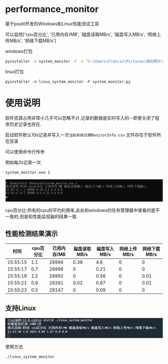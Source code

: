 # performance_monitor
基于psutil开发的Windows和Linux性能测试工具

可以监控['cpu百分比', '已用内存/MB', '磁盘读取MB/s', '磁盘写入MB/s', '网络上传MB/s', '网络下载MB/s']

windows打包
```bash
pyinstaller -n system_monitor -F -i "C:\Users\Franciz\Pictures\我的照片\performance_monitor.ico" .\system_monitor.py --distpath=E:\WORK\测试升级工具
```

linux打包
```shell
pyinstaller -n linux_system_monitor -F system_monitor.py
```

# 使用说明

软件资源占用非常小几乎可以忽略不计,记录的数据是实时写入的--即使关闭了程序历史记录也存在.

启动软件默认10s记录并写入一次`当前系统日期MonitorInfo.csv` 文件存在于软件所在目录

可以使用命令行传参

例如每2s记录一次

```bash
system_monitor.exe 2
```

![image-20230228155550537](README.assets/image-20230228155550537.png)	

cpu百分比:所有的cpu的平均利用率,此处和windows的任务管理器中查看的是不一致的,但是和性能监视器的结果一致.



## 性能检测结果演示

| 时间     | cpu百分比 | 已用内存/MB | 磁盘读取MB/s | 磁盘写入MB/s | 网络上传MB/s | 网络下载MB/s |
| -------- | --------- | ----------- | ------------ | ------------ | ------------ | ------------ |
| 15:55:15 | 1.1       | 28998       | 0.39         | 4.6          | 0            | 0            |
| 15:55:17 | 0.7       | 28998       | 0            | 0.21         | 0            | 0            |
| 15:55:19 | 1.2       | 28992       | 0            | 0.56         | 0            | 0.01         |
| 15:55:21 | 0.9       | 29261       | 0.02         | 0.87         | 0            | 0.01         |
| 15:55:23 | 0.5       | 29147       | 0            | 0.09         | 0            | 0            |



## 支持Linux

![image-20230301111624015](README.assets/image-20230301111624015.png)	

使用方法

```shell
./linux_system_monitor
```

